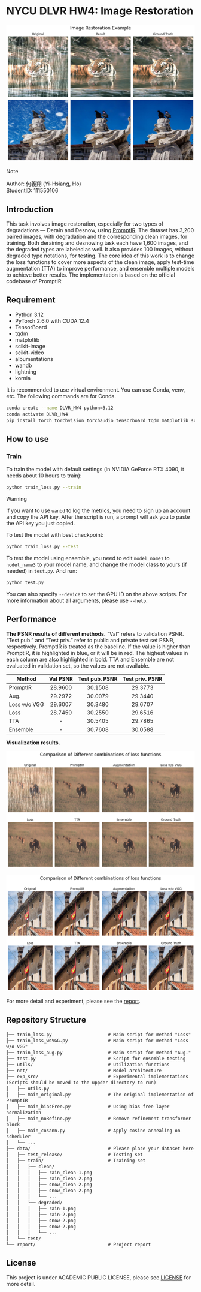 # NYCU DLVR HW4: Image Restoration

![image](report/assets/image_restoration.png)

>[!NOTE]
> Author: 何義翔 (Yi-Hsiang, Ho)  
> StudentID: 111550106

## Introduction

This task involves image restoration, especially for two types of degradations — Derain and Desnow, using [PromptIR](https://github.com/va1shn9v/PromptIR). The dataset has 3,200 paired images, with degradation and the corresponding clean images, for training. Both deraining and desnowing task each have 1,600 images, and the degraded types are labeled as well. It also provides 100 images, without degraded type notations, for testing. The core idea of this work is to change the loss functions to cover more aspects of the clean image, apply test-time augmentation (TTA) to improve performance, and ensemble multiple models to achieve better results. The implementation is based on the official codebase of PromptIR

## Requirement

- Python 3.12
- PyTorch 2.6.0 with CUDA 12.4
- TensorBoard
- tqdm
- matplotlib
- scikit-image
- scikit-video
- albumentations
- wandb
- lightning
- kornia

It is recommended to use virtual environment. You can use Conda, venv, etc. The following commands are for Conda.

```bash
conda create --name DLVR_HW4 python=3.12
conda activate DLVR_HW4
pip install torch torchvision torchaudio tensorboard tqdm matplotlib scikit-image scikit-video albumentations wandb lightning kornia
```

## How to use

### Train

To train the model with default settings (in NVIDIA GeForce RTX 4090, it needs about 10 hours to train):

```bash
python train_loss.py --train
```
>[!WARNING]
> if you want to use `wanbd` to log the metrics, you need to sign up an account and copy the API key. After the script is run, a prompt will ask you to paste the API key you just copied.

To test the model with best checkpoint:

```bash
python train_loss.py --test
```

To test the model using ensemble, you need to edit `model_name1` to `nodel_name3`  to your model name, and change the model class to yours (if needed) in `test.py`. And run:

```bash
python test.py
```

You can also specify `--device` to set the GPU ID on the above scripts. For more information about all arguments, please use `--help`.

## Performance

**The PSNR results of different methods.**  “Val” refers to validation PSNR. “Test pub.” and “Test priv.” refer to public and private test set PSNR, respectively. PromptIR is treated as the baseline. If the value is higher than PromptIR, it is highlighted in blue, or it will be in red. The highest values in each column are also highlighted in bold. TTA and Ensemble are not evaluated in validation set, so the values are not available.

| Method            | Val PSNR | Test pub. PSNR | Test priv. PSNR |
| ----------------- | :------: | :------------: | :-------------: |
| PromptIR          | 28.9600  | 30.1508        | 29.3773         |
| Aug.              | 29.2972  | 30.0079        | 29.3440         |
| Loss w/o VGG      | 29.6007  | 30.3480        | 29.6707         |
| Loss              | 28.7450  | 30.2550        | 29.6516         |
| TTA               | -        | 30.5405        | 29.7865         |
| Ensemble          | -        | 30.7608        | 30.0588         |

**Visualization results.**

![image](report/assets/result-derain.png)

![image](report/assets/result-desnow.png)

For more detail and experiment, please see the [report](/report/report.pdf).

## Repository Structure

```
├── train_loss.py                     # Main script for method "Loss"
├── train_loss_woVGG.py               # Main script for method "Loss w/o VGG"
├── train_loss_aug.py                 # Main script for method "Aug."
├── test.py                           # Script for ensemble testing
├── utils/                            # Utilization functions
├── net/                              # Model architecture
├── exp_src/                          # Experimental implementations (Scripts should be moved to the uppder directory to run)
│   ├── utils.py
│   ├── main_original.py              # The original implementation of PromptIR
│   ├── main_biasFree.py              # Using bias free layer normalization
│   ├── main_noRefine.py              # Remove refinement transformer block
│   ├── main_cosann.py                # Apply cosine annealing on scheduler
│   └── ...
├── data/                             # Please place your dataset here
│   ├── test_release/                 # Testing set
│   ├── train/                        # Training set
│   │   ├── clean/
│   │   │   ├── rain_clean-1.png
│   │   │   ├── rain_clean-2.png
│   │   │   ├── snow_clean-2.png
│   │   │   ├── snow_clean-2.png
│   │   │   └── ...
│   │   └── degraded/
│   │   │   ├── rain-1.png
│   │   │   ├── rain-2.png
│   │   │   ├── snow-2.png
│   │   │   ├── snow-2.png
│   │   │   └── ...
│   └── test/
└── report/                           # Project report
```

## License
This project is under ACADEMIC PUBLIC LICENSE, please see [LICENSE](LICENSE) for more detail.
